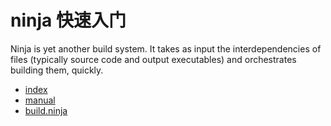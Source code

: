 
# ninja 快速入门

Ninja is yet another build system. It takes as input the interdependencies of files (typically source code and output executables) and orchestrates building them, quickly.


* [index](http://html.weharmonyos.com/ninja/index.html)
* [manual](http://html.weharmonyos.com/ninja/manual.html)
* [build.ninja](http://html.weharmonyos.com/ninja/build.ninja.html)